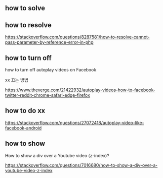 ## how to solve


## how to resolve

https://stackoverflow.com/questions/8287581/how-to-resolve-cannot-pass-parameter-by-reference-error-in-php


## how to turn off

how to turn off autoplay videos on Facebook

xx 끄는 방법

https://www.theverge.com/21422932/autoplay-videos-how-to-facebook-twitter-reddit-chrome-safari-edge-firefox

## how to do xx

https://stackoverflow.com/questions/27072418/autoplay-video-like-facebook-android

## how to show

How to show a div over a Youtube video (z-index)?

https://stackoverflow.com/questions/7016680/how-to-show-a-div-over-a-youtube-video-z-index
